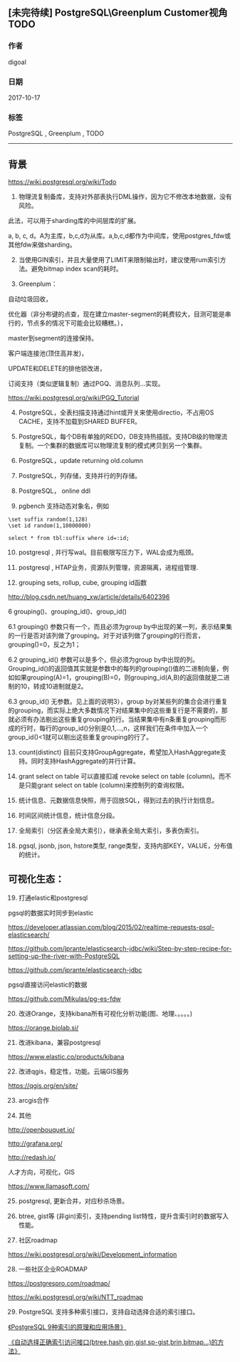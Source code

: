 ## [未完待续] PostgreSQL\Greenplum Customer视角TODO
                       
### 作者      
digoal      
      
### 日期       
2017-10-17  
        
### 标签      
PostgreSQL , Greenplum , TODO         
                  
----                  
                   
## 背景   
https://wiki.postgresql.org/wiki/Todo


1. 物理流复制备库，支持对外部表执行DML操作，因为它不修改本地数据，没有风险。

此法，可以用于sharding库的中间层库的扩展。

a, b, c, d。A为主库，b,c,d为从库。a,b,c,d都作为中间库，使用postgres_fdw或其他fdw来做sharding。


2. 当使用GIN索引，并且大量使用了LIMIT来限制输出时，建议使用rum索引方法。避免bitmap index scan的耗时。

3. Greenplum：

自动垃圾回收，

优化器（非分布键的点查，现在建立master-segment的耗费较大，目测可能是串行的，节点多的情况下可能会比较糟糕。），

master到segment的连接保持。

客户端连接池(顶住高并发)，

UPDATE和DELETE的排他锁改进，

订阅支持（类似逻辑复制）通过PGQ、消息队列...实现。

https://wiki.postgresql.org/wiki/PGQ_Tutorial
  
4. PostgreSQL，全表扫描支持通过hint或开关来使用directio，不占用OS CACHE，支持不加载到SHARED BUFFER。

5. PostgreSQL，每个DB有单独的REDO，DB支持热插拔。支持DB级的物理流复制。一个集群的数据库可以物理流复制的模式拷贝到另一个集群。

6. PostgreSQL，update returning old.column  
  
7. PostgreSQL，列存储，支持并行的列存储。

8. PostgreSQL， online ddl

9. pgbench 支持动态对象名，例如

```
\set suffix random(1,128)
\set id random(1,10000000)

select * from tbl:suffix where id=:id;
```

10. postgresql , 并行写wal。目前极限写压力下，WAL会成为瓶颈。  
  
11. postgresql , HTAP业务，资源队列管理，资源隔离，进程组管理.

12. grouping sets, rollup, cube, grouping id函数

http://blog.csdn.net/huang_xw/article/details/6402396

6 grouping()、grouping_id()、group_id()

6.1 grouping()
参数只有一个，而且必须为group by中出现的某一列，表示结果集的一行是否对该列做了grouping。对于对该列做了grouping的行而言，grouping()=0，反之为1；

6.2 grouping_id()
参数可以是多个，但必须为group by中出现的列。Grouping_id()的返回值其实就是参数中的每列的grouping()值的二进制向量，例如如果grouping(A)=1，grouping(B)=0，则grouping_id(A,B)的返回值就是二进制的10，转成10进制就是2。

6.3 group_id()
无参数。见上面的说明3），group by对某些列的集合会进行重复的grouping，而实际上绝大多数情况下对结果集中的这些重复行是不需要的，那就必须有办法剔出这些重复grouping的行。当结果集中有n条重复grouping而形成的行时，每行的group_id()分别是0,1,…,n，这样我们在条件中加入一个group_id()<1就可以剔出这些重复grouping的行了。

13. count(distinct) 目前只支持GroupAggregate，希望加入HashAggregate支持。同时支持HashAggregate的并行计算。

14. grant select on table 可以直接扣减 revoke select on table (column)。而不是只能grant select on table (column)来控制列的查询权限。

15. 统计信息、元数据信息快照，用于回放SQL，得到过去的执行计划信息。

16. 时间区间统计信息，统计信息分段。
  
17. 全局索引（分区表全局大索引），继承表全局大索引，多表伪索引。

18. pgsql, jsonb, json, hstore类型, range类型，支持内部KEY，VALUE，分布值的统计。

## 可视化生态：

19. 打通elastic和postgresql

pgsql的数据实时同步到elastic

https://developer.atlassian.com/blog/2015/02/realtime-requests-psql-elasticsearch/

https://github.com/jprante/elasticsearch-jdbc/wiki/Step-by-step-recipe-for-setting-up-the-river-with-PostgreSQL

https://github.com/jprante/elasticsearch-jdbc

pgsql直接访问elastic的数据

https://github.com/Mikulas/pg-es-fdw

20. 改进Orange，支持kibana所有可视化分析功能(图、地理、。。。。)

https://orange.biolab.si/  

21. 改进kibana，兼容postgresql
  
https://www.elastic.co/products/kibana
  
22. 改进qgis，稳定性，功能。云端GIS服务
  
https://qgis.org/en/site/
  
23. arcgis合作

24. 其他

http://openbouquet.io/

http://grafana.org/

http://redash.io/

人才方向，可视化，GIS

https://www.llamasoft.com/


25. postgresql, 更新合并，对应秒杀场景。

26. btree, gist等 (非gin)索引，支持pending list特性，提升含索引时的数据写入性能。

27. 社区roadmap

https://wiki.postgresql.org/wiki/Development_information

28. 一些社区企业ROADMAP

https://postgrespro.com/roadmap/

https://wiki.postgresql.org/wiki/NTT_roadmap


29. PostgreSQL 支持多种索引接口，支持自动选择合适的索引接口。

[《PostgreSQL 9种索引的原理和应用场景》](../201706/20170627_01.md)  

[《自动选择正确索引访问接口(btree,hash,gin,gist,sp-gist,brin,bitmap...)的方法》](../201706/20170617_01.md)  
